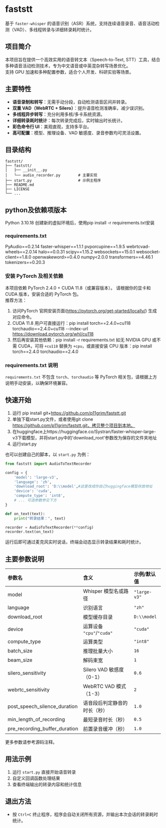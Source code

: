 # faststt

基于 `faster-whisper` 的语音识别（ASR）系统，支持连续语音录音、语音活动检测（VAD）、多线程转录与详细转录耗时统计。

## 项目简介

本项目旨在提供一个高效实用的语音转文本（Speech-to-Text, STT）工具，结合多种语音活动检测技术，专为中文语音或中英混杂转写场景优化。  
支持 GPU 加速和多种配置参数，适合个人开发、科研实验等场景。

## 主要特性

- **语音录制和转写**：无需手动分段，自动检测语音区间并转录。
- **双重 VAD（WebRTC + Silero）**：提升语音检测准确率，减少误识别。
- **多线程异步转写**：充分利用多核/多卡系统资源。
- **详细转录耗时统计**：每次转录完成后，实时输出时长统计。
- **彩色命令行 UI**：美观直观，支持多平台。
- **高可配置**：模型、推理设备、VAD 敏感度、录音参数均可灵活设置。

## 目录结构

```
faststt/
├── faststt/
│   ├── __init__.py
│   └── audio_recorder.py        # 主要实现
├── start.py                     # 示例主程序
├── README.md
├── LICENSE
└── ...
```
## python及依赖项版本

Python 3.10.18
创建新的虚拟环境后，使用pip install -r requirements.txt安装

### requirements.txt
PyAudio==0.2.14
faster-whisper==1.1.1
pvporcupine==1.9.5
webrtcvad-wheels==2.0.14
halo==0.0.31
scipy==1.15.2
websockets==15.0.1
websocket-client==1.8.0
openwakeword>=0.4.0
numpy<2.0.0
transformers==4.46.1
tokenizers==0.20.3

### 安装 PyTorch 及相关依赖  

本项目依赖 PyTorch 2.4.0 + CUDA 11.8（或兼容版本）。 
请根据你的显卡和 CUDA 版本，安装合适的 PyTorch 包。  
推荐方法：  
1. 访问PyTorch 官网安装页面(https://pytorch.org/get-started/locally/) 生成对应命令。 
2. CUDA 11.8 用户可直接运行：pip install torch==2.4.0+cu118 torchaudio==2.4.0+cu118 --index-url https://download.pytorch.org/whl/cu118 
3. 然后再安装其他依赖：pip install -r requirements.txt 
如无 NVIDIA GPU 或不需 CUDA，可将 `+cu118` 替换为 `+cpu`，或直接安装 CPU 版本：pip install torch==2.4.0 torchaudio==2.4.0

### requirements.txt 说明
 `requirements.txt` 不包含 `torch`、`torchaudio` 等 PyTorch 相关包，请根据上方说明手动安装，以确保环境兼容。


## 快速开始

1. 运行 pip install git+https://github.com/p11grim/faststt.git
2. 单独下载start.py文件，或者使用git clone https://github.com/p11grim/faststt.git，拷贝整个项目到本地。
3. 在huggingface上https://huggingface.co/Systran/faster-whisper-large-v3下载模型，并将start.py中的'download_root'参数改为保存的文件夹地址
4. 运行start.py

也可以创建自己的脚本，以 `start.py` 为例：


```python
from faststt import AudioToTextRecorder

config = {
    'model': 'large-v3',
    'language': 'zh',
    'download_root': 'D:\\model',#这里改成你自己huggingface模型存放地址
    'device': 'cuda',
    'compute_type': 'int8',
    # ... 可选参数参见下方
}

def on_text(text):
    print("转录结果：", text)

recorder = AudioToTextRecorder(**config)
recorder.text(on_text)
```

运行后即可通过麦克风实时说话，终端会动态显示转录结果和耗时统计。

## 主要参数说明

| 参数名                      | 含义                                      | 示例/默认值      |
|:----------------------------|:------------------------------------------|:-----------------|
| model                       | Whisper 模型名或路径                      | `"large-v3"`     |
| language                    | 识别语言                                  | `"zh"`           |
| download_root               | 模型缓存目录                              | `D:\\model`      |
| device                      | 运算设备 `"cpu"`/`"cuda"`                 | `"cuda"`         |
| compute_type                | 运算类型                                  | `"int8"`         |
| batch_size                  | 推理批量大小                              | `16`             |
| beam_size                   | 解码束宽                                  | `1`              |
| silero_sensitivity          | Silero VAD 敏感度（0-1）                  | `0.6`            |
| webrtc_sensitivity          | WebRTC VAD 模式（1-3）                    | `2`              |
| post_speech_silence_duration| 语音段后判定静音的时长（秒）              | `1.0`            |
| min_length_of_recording     | 最短录音时长（秒）                        | `0.5`            |
| pre_recording_buffer_duration| 前置录音缓冲（秒）                        | `1.0`            |

更多参数请参考源码注释。

## 用法示例

1. 运行 `start.py` 直接开始语音转录
2. 自定义回调函数处理结果
3. 查看终端输出的转录内容和统计信息

## 退出方法

- 按 `Ctrl+C` 终止程序，程序会自动关闭所有资源，并输出本次会话的转录耗时统计。
